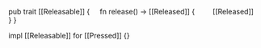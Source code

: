 pub trait [[Releasable]] {
    fn release() -> [[Released]] {
        [[Released]]
    }
}

impl [[Releasable]] for [[Pressed]] {}